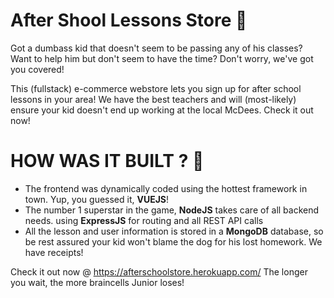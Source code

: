 # After Shool Lessons Store :school:

Got a dumbass kid that doesn't seem to be passing any of his classes? Want to help him but don't seem to have the time? Don't worry, we've got you covered!

This (fullstack) e-commerce webstore lets you sign up for after school lessons in your area! We have the best teachers and will (most-likely) ensure your kid doesn't end up working at the local McDees. Check it out now!

# HOW WAS IT BUILT ? :hammer:
* The frontend was dynamically coded using the hottest framework in town. Yup, you guessed it, **VUEJS**!
* The number 1 superstar in the game, **NodeJS** takes care of all backend needs. using **ExpressJS** for routing and all REST API calls
* All the lesson and user information is stored in a **MongoDB** database, so be rest assured your kid won't blame the dog for his lost homework. We have receipts!


Check it out now @ https://afterschoolstore.herokuapp.com/  The longer you wait, the more braincells Junior loses!
